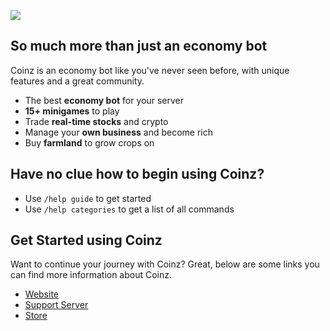 ![](https://cdn.coinzbot.xyz/coinz_ad.png)

## So much more than just an economy bot
Coinz is an economy bot like you've never seen before, with unique features and a great community.
- The best **economy bot** for your server
- **15+ minigames** to play
- Trade **real-time stocks** and crypto
- Manage your **own business** and become rich
- Buy **farmland** to grow crops on

## Have no clue how to begin using Coinz?
- Use `/help guide` to get started
- Use `/help categories` to get a list of all commands

## Get Started using Coinz
Want to continue your journey with Coinz? Great, below are some links you can find more information about Coinz.

- [Website](https://coinzbot.xyz/)
- [Support Server](https://coinzbot.xyz/discord)
- [Store](https://coinzbot.xyz/store)
